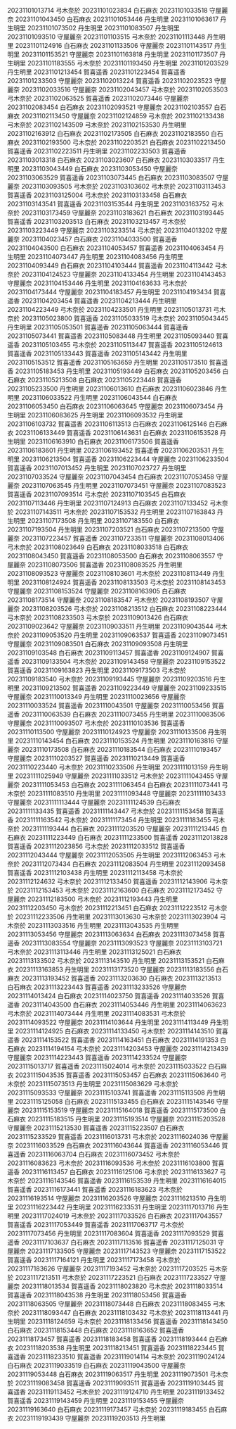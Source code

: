 20231101013714 弓木奈於
20231101023834 白石麻衣
20231101033518 守屋麗奈
20231101043450 白石麻衣
20231101053446 丹生明里
20231101063617 丹生明里
20231101073502 丹生明里
20231101083507 丹生明里
20231101093510 守屋麗奈
20231101103515 弓木奈於
20231101113448 丹生明里
20231101124916 白石麻衣
20231101133506 守屋麗奈
20231101143517 丹生明里
20231101153521 守屋麗奈
20231101163818 丹生明里
20231101173507 丹生明里
20231101183555 弓木奈於
20231101193450 丹生明里
20231101203529 丹生明里
20231101213454 賀喜遥香
20231101223454 賀喜遥香
20231101233503 守屋麗奈
20231102013224 賀喜遥香
20231102023523 守屋麗奈
20231102033516 守屋麗奈
20231102043457 弓木奈於
20231102053503 弓木奈於
20231102063525 賀喜遥香
20231102073446 守屋麗奈
20231102083454 白石麻衣
20231102093521 守屋麗奈
20231102103557 白石麻衣
20231102113450 守屋麗奈
20231102124859 弓木奈於
20231102133438 弓木奈於
20231102143509 弓木奈於
20231102153530 丹生明里
20231102163912 白石麻衣
20231102173505 白石麻衣
20231102183550 白石麻衣
20231102193500 弓木奈於
20231102203521 白石麻衣
20231102213450 賀喜遥香
20231102223511 丹生明里
20231102233503 賀喜遥香
20231103013318 白石麻衣
20231103023607 白石麻衣
20231103033517 丹生明里
20231103043449 白石麻衣
20231103053450 守屋麗奈
20231103063529 賀喜遥香
20231103073445 白石麻衣
20231103083507 守屋麗奈
20231103093505 弓木奈於
20231103103602 弓木奈於
20231103113453 賀喜遥香
20231103125004 弓木奈於
20231103133458 白石麻衣
20231103143541 賀喜遥香
20231103153544 丹生明里
20231103163752 弓木奈於
20231103173459 守屋麗奈
20231103183621 白石麻衣
20231103193445 賀喜遥香
20231103203513 白石麻衣
20231103213457 弓木奈於
20231103223449 守屋麗奈
20231103233514 弓木奈於
20231104013202 守屋麗奈
20231104023457 白石麻衣
20231104033500 賀喜遥香
20231104043500 白石麻衣
20231104053457 賀喜遥香
20231104063454 丹生明里
20231104073447 丹生明里
20231104083456 丹生明里
20231104093449 白石麻衣
20231104103444 賀喜遥香
20231104113442 弓木奈於
20231104124523 守屋麗奈
20231104133454 丹生明里
20231104143453 守屋麗奈
20231104153446 丹生明里
20231104163633 弓木奈於
20231104173444 守屋麗奈
20231104183457 丹生明里
20231104193434 賀喜遥香
20231104203454 賀喜遥香
20231104213444 丹生明里
20231104223449 弓木奈於
20231104233501 丹生明里
20231105013731 弓木奈於
20231105023800 賀喜遥香
20231105033519 弓木奈於
20231105043445 丹生明里
20231105053501 賀喜遥香
20231105063444 賀喜遥香
20231105073441 賀喜遥香
20231105083448 丹生明里
20231105093440 賀喜遥香
20231105103455 弓木奈於
20231105113447 賀喜遥香
20231105124613 賀喜遥香
20231105133443 賀喜遥香
20231105143442 丹生明里
20231105153512 賀喜遥香
20231105163659 丹生明里
20231105173510 賀喜遥香
20231105183453 丹生明里
20231105193449 白石麻衣
20231105203456 白石麻衣
20231105213508 白石麻衣
20231105223448 賀喜遥香
20231105233500 丹生明里
20231106013610 白石麻衣
20231106023846 丹生明里
20231106033522 丹生明里
20231106043544 白石麻衣
20231106053450 白石麻衣
20231106063645 守屋麗奈
20231106073454 丹生明里
20231106083625 丹生明里
20231106093532 丹生明里
20231106103732 賀喜遥香
20231106113513 白石麻衣
20231106125146 白石麻衣
20231106133449 賀喜遥香
20231106143631 白石麻衣
20231106153528 丹生明里
20231106163910 白石麻衣
20231106173506 賀喜遥香
20231106183601 丹生明里
20231106193452 賀喜遥香
20231106203531 丹生明里
20231106213504 賀喜遥香
20231106223444 守屋麗奈
20231106233504 賀喜遥香
20231107013452 丹生明里
20231107023727 丹生明里
20231107033524 守屋麗奈
20231107043454 白石麻衣
20231107053458 守屋麗奈
20231107063545 丹生明里
20231107073451 守屋麗奈
20231107083523 賀喜遥香
20231107093514 弓木奈於
20231107103545 白石麻衣
20231107113446 丹生明里
20231107124913 白石麻衣
20231107133452 弓木奈於
20231107143511 弓木奈於
20231107153532 丹生明里
20231107163843 丹生明里
20231107173508 丹生明里
20231107183550 白石麻衣
20231107193504 丹生明里
20231107203521 白石麻衣
20231107213500 守屋麗奈
20231107223457 賀喜遥香
20231107233511 守屋麗奈
20231108013406 弓木奈於
20231108023649 白石麻衣
20231108033518 白石麻衣
20231108043450 賀喜遥香
20231108053500 白石麻衣
20231108063557 守屋麗奈
20231108073506 賀喜遥香
20231108083525 丹生明里
20231108093523 守屋麗奈
20231108103601 弓木奈於
20231108113449 丹生明里
20231108124924 賀喜遥香
20231108133503 弓木奈於
20231108143453 守屋麗奈
20231108153524 守屋麗奈
20231108163905 白石麻衣
20231108173514 守屋麗奈
20231108183547 弓木奈於
20231108193507 守屋麗奈
20231108203526 弓木奈於
20231108213512 白石麻衣
20231108223444 弓木奈於
20231108233503 弓木奈於
20231109013426 白石麻衣
20231109023642 守屋麗奈
20231109033511 丹生明里
20231109043544 弓木奈於
20231109053520 丹生明里
20231109063537 賀喜遥香
20231109073451 守屋麗奈
20231109083501 白石麻衣
20231109093508 丹生明里
20231109103548 白石麻衣
20231109113457 賀喜遥香
20231109124907 賀喜遥香
20231109133504 弓木奈於
20231109143458 守屋麗奈
20231109153522 賀喜遥香
20231109163823 丹生明里
20231109173503 弓木奈於
20231109183540 弓木奈於
20231109193445 守屋麗奈
20231109203516 丹生明里
20231109213502 賀喜遥香
20231109223449 守屋麗奈
20231109233515 守屋麗奈
20231110013349 丹生明里
20231110023656 守屋麗奈
20231110033524 賀喜遥香
20231110043501 守屋麗奈
20231110053456 賀喜遥香
20231110063539 白石麻衣
20231110073455 丹生明里
20231110083506 守屋麗奈
20231110093507 弓木奈於
20231110103536 賀喜遥香
20231110113500 守屋麗奈
20231110124923 守屋麗奈
20231110133506 丹生明里
20231110143454 白石麻衣
20231110153524 丹生明里
20231110163816 守屋麗奈
20231110173508 白石麻衣
20231110183544 白石麻衣
20231110193457 守屋麗奈
20231110203527 賀喜遥香
20231110213449 賀喜遥香
20231110223440 弓木奈於
20231110233506 丹生明里
20231111013159 丹生明里
20231111025949 守屋麗奈
20231111033512 弓木奈於
20231111043455 守屋麗奈
20231111053453 白石麻衣
20231111063454 白石麻衣
20231111073441 弓木奈於
20231111083510 丹生明里
20231111093448 守屋麗奈
20231111103433 守屋麗奈
20231111113444 守屋麗奈
20231111124539 白石麻衣
20231111133435 賀喜遥香
20231111143447 弓木奈於
20231111153458 賀喜遥香
20231111163542 弓木奈於
20231111173454 丹生明里
20231111183455 弓木奈於
20231111193444 白石麻衣
20231111203520 守屋麗奈
20231111213445 白石麻衣
20231111223449 白石麻衣
20231111233500 賀喜遥香
20231112013828 賀喜遥香
20231112023856 弓木奈於
20231112033512 賀喜遥香
20231112043444 守屋麗奈
20231112053505 丹生明里
20231112063453 弓木奈於
20231112073434 白石麻衣
20231112083504 丹生明里
20231112093458 賀喜遥香
20231112103438 丹生明里
20231112113458 弓木奈於
20231112124632 弓木奈於
20231112133450 賀喜遥香
20231112143906 弓木奈於
20231112153453 弓木奈於
20231112163600 白石麻衣
20231112173452 守屋麗奈
20231112183500 弓木奈於
20231112193443 丹生明里
20231112203450 弓木奈於
20231112213451 白石麻衣
20231112223512 弓木奈於
20231112233506 丹生明里
20231113013630 弓木奈於
20231113023904 弓木奈於
20231113033516 丹生明里
20231113043535 丹生明里
20231113053456 守屋麗奈
20231113063634 白石麻衣
20231113073458 賀喜遥香
20231113083554 守屋麗奈
20231113093523 守屋麗奈
20231113103721 弓木奈於
20231113113446 丹生明里
20231113125021 白石麻衣
20231113133502 弓木奈於
20231113143510 丹生明里
20231113153521 白石麻衣
20231113163853 丹生明里
20231113173520 守屋麗奈
20231113183556 白石麻衣
20231113193452 賀喜遥香
20231113203630 白石麻衣
20231113213513 白石麻衣
20231113223443 賀喜遥香
20231113233526 守屋麗奈
20231114013424 白石麻衣
20231114023750 賀喜遥香
20231114033526 賀喜遥香
20231114043500 白石麻衣
20231114053446 丹生明里
20231114063623 弓木奈於
20231114073444 丹生明里
20231114083531 弓木奈於
20231114093522 守屋麗奈
20231114103644 丹生明里
20231114113449 丹生明里
20231114124925 白石麻衣
20231114133450 弓木奈於
20231114143510 賀喜遥香
20231114153522 賀喜遥香
20231114163451 白石麻衣
20231114191353 白石麻衣
20231114194154 弓木奈於
20231114203453 守屋麗奈
20231114213439 守屋麗奈
20231114223443 賀喜遥香
20231114233524 守屋麗奈
20231115013717 賀喜遥香
20231115024014 弓木奈於
20231115033522 白石麻衣
20231115043535 賀喜遥香
20231115053457 白石麻衣
20231115063640 弓木奈於
20231115073513 丹生明里
20231115083629 弓木奈於
20231115093533 守屋麗奈
20231115103741 賀喜遥香
20231115113508 丹生明里
20231115125058 白石麻衣
20231115133455 白石麻衣
20231115143546 守屋麗奈
20231115153519 守屋麗奈
20231115164018 賀喜遥香
20231115173500 白石麻衣
20231115183515 丹生明里
20231115193514 守屋麗奈
20231115203528 守屋麗奈
20231115213530 賀喜遥香
20231115223507 白石麻衣
20231115233529 賀喜遥香
20231116013731 弓木奈於
20231116024036 守屋麗奈
20231116033529 白石麻衣
20231116043644 賀喜遥香
20231116053446 賀喜遥香
20231116063704 白石麻衣
20231116073452 弓木奈於
20231116083623 弓木奈於
20231116093536 弓木奈於
20231116103800 賀喜遥香
20231116113457 白石麻衣
20231116125106 弓木奈於
20231116133627 弓木奈於
20231116143546 賀喜遥香
20231116153539 丹生明里
20231116164015 賀喜遥香
20231116173441 賀喜遥香
20231116183623 弓木奈於
20231116193514 守屋麗奈
20231116203526 守屋麗奈
20231116213510 丹生明里
20231116223442 丹生明里
20231116233531 丹生明里
20231117013716 丹生明里
20231117024019 弓木奈於
20231117033526 白石麻衣
20231117043557 賀喜遥香
20231117053449 賀喜遥香
20231117063717 弓木奈於
20231117073456 丹生明里
20231117083604 賀喜遥香
20231117093529 賀喜遥香
20231117103637 白石麻衣
20231117113516 賀喜遥香
20231117125031 守屋麗奈
20231117133505 守屋麗奈
20231117143523 守屋麗奈
20231117153522 賀喜遥香
20231117164121 丹生明里
20231117173458 弓木奈於
20231117183626 守屋麗奈
20231117193452 弓木奈於
20231117203525 弓木奈於
20231117213511 弓木奈於
20231117223521 白石麻衣
20231117233527 守屋麗奈
20231118013534 賀喜遥香
20231118023820 弓木奈於
20231118033514 賀喜遥香
20231118043538 丹生明里
20231118053456 賀喜遥香
20231118063505 守屋麗奈
20231118073448 白石麻衣
20231118083455 弓木奈於
20231118093447 白石麻衣
20231118103432 弓木奈於
20231118113441 丹生明里
20231118124659 弓木奈於
20231118133456 賀喜遥香
20231118143450 白石麻衣
20231118153448 白石麻衣
20231118163652 賀喜遥香
20231118173457 賀喜遥香
20231118183458 賀喜遥香
20231118193444 白石麻衣
20231118203538 丹生明里
20231118213451 賀喜遥香
20231118223445 賀喜遥香
20231118233510 賀喜遥香
20231119014114 弓木奈於
20231119024124 白石麻衣
20231119033519 白石麻衣
20231119043500 守屋麗奈
20231119053448 白石麻衣
20231119063517 丹生明里
20231119073501 弓木奈於
20231119083458 賀喜遥香
20231119093511 賀喜遥香
20231119103445 賀喜遥香
20231119113452 弓木奈於
20231119124710 丹生明里
20231119133452 賀喜遥香
20231119143459 丹生明里
20231119153455 守屋麗奈
20231119163640 白石麻衣
20231119173457 弓木奈於
20231119183455 白石麻衣
20231119193439 守屋麗奈
20231119203513 丹生明里
